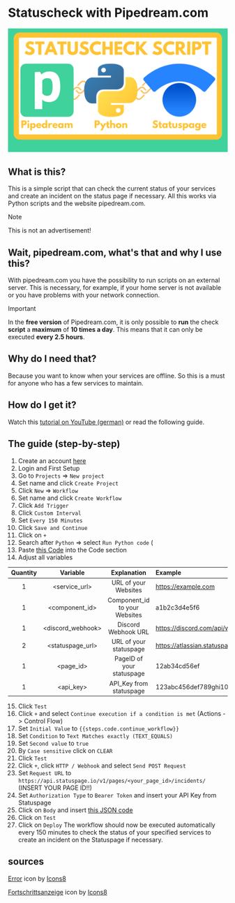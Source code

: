 # Statuscheck with Pipedream.com
![Error](https://github.com/EasyTecRepository/status_pipedream/blob/main/images/Thumbnail_GitHub.png?raw=true)

## What is this?
This is a simple script that can check the current status of your services and create an incident on the status page if necessary.
All this works via Python scripts and the website pipedream.com.

> [!NOTE]
> This is not an advertisement!

## Wait, pipedream.com, what's that and why I use this?
With pipedream.com you have the possibility to run scripts on an external server. This is necessary, for example, if your home server is not available or you have problems with your network connection.

> [!IMPORTANT]
> In the **free version** of Pipedream.com, it is only possible to **run** the check **script** a **maximum** of **10 times a day**. This means that it can only be executed **every 2.5 hours**.

## Why do I need that?
Because you want to know when your services are offline. So this is a must for anyone who has a few services to maintain.

## How do I get it?
Watch this [tutorial on YouTube (german)](https://youtube.com/EasyTec100) or read the following guide.

## The guide (step-by-step)
1. Create an account [here](https://pipedream.com/auth/signup)
2. Login and First Setup
3. Go to `Projects` => `New project`
4. Set name and click `Create Project`
5. Click `New` => `Workflow`
6. Set name and click `Create Workflow`
7. Click `Add Trigger`
8. Click `Custom Interval`
9. Set `Every 150 Minutes`
10. Click `Save and Continue`
11. Click on `+`
12. Search after `Python` => select `Run Python code` (
13. Paste [this Code](pipedream_code_block.py) into the Code section
14. Adjust all variables

| Quantity | Variable          | Explanation                   | Example                                                                     |
| :------: | :---------------: | :---------------------------: | :-------------------------------------------------------------------------- |
| 1        | <service_url>     | URL of your Websites          | https://example.com                                                         |
| 1        | <component_id>    | Component_id to your Websites | a1b2c3d4e5f6                                                                |
| 1        | <discord_webhook> | Discord Webhook URL           | https://discord.com/api/webhooks/12345678910/ABCdEFG_hIJKlMNOp_QRsTUVw_XYz/ |
| 2        | <statuspage_url>  | URL of your statuspage        | https://atlassian.statuspage.io/                                            |
| 1        | <page_id>         | PageID of your statuspage     | 12ab34cd56ef                                                                |
| 1        | <api_key>         | API_Key from statuspage       | 123abc456def789ghi1011jkl1213mno                                            |

15. Click `Test`
16. Click `+` and select `Continue execution if a condition is met` (Actions -> Control Flow)
17. Set `Initial Value` to `{{steps.code.continue_workflow}}`
18. Set `Condition` to `Text Matches exactly (TEXT_EQUALS)`
19. Set `Second value` to `true`
20. By `Case sensitive` click on `CLEAR`
21. Click `Test`
22. Click `+`, click `HTTP / Webhook` and select `Send POST Request`
23. Set `Request URL` to `https://api.statuspage.io/v1/pages/<your_page_id>/incidents/` (INSERT YOUR PAGE ID!!)
24. Set `Authorization Type` to `Bearer Token` and insert your API Key from Statuspage
25. Click on `Body` and insert [this JSON code](pipedream_create_incident.json)
26. Click on `Test`
27. Click on `Deploy`
The workflow should now be executed automatically every 150 minutes to check the status of your specified services to create an incident on the Statuspage if necessary.

## sources
[Error](https://icons8.com/icon/8122/error) icon by [Icons8](https://icons8.com)

[Fortschrittsanzeige](https://icons8.com/icon/108535/fortschrittsanzeige) icon by [Icons8](https://icons8.com)
